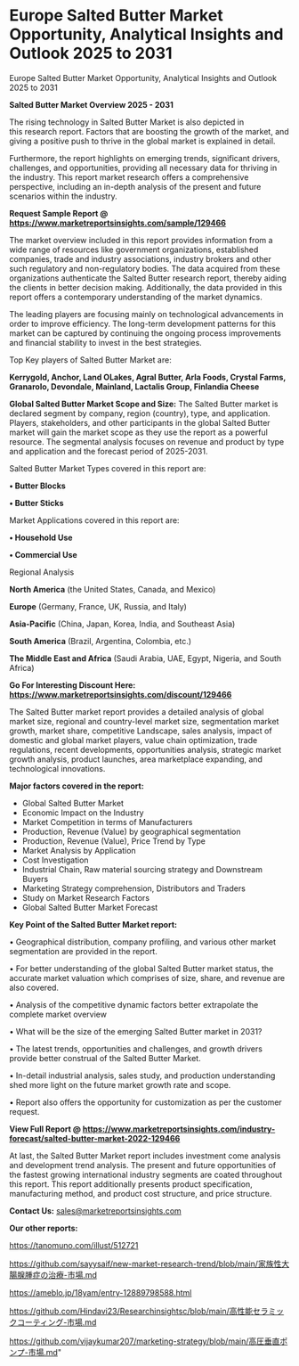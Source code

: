# Europe Salted Butter Market Opportunity, Analytical Insights and Outlook 2025 to 2031
Europe Salted Butter Market Opportunity, Analytical Insights and Outlook 2025 to 2031

<Strong> Salted Butter Market Overview 2025 - 2031</strong>

The rising technology in Salted Butter Market is also depicted in this research report. Factors that are boosting the growth of the market, and giving a positive push to thrive in the global market is explained in detail.

Furthermore, the report highlights on emerging trends, significant drivers, challenges, and opportunities, providing all necessary data for thriving in the industry. This report market research offers a comprehensive perspective, including an in-depth analysis of the present and future scenarios within the industry.

<strong>Request Sample Report @ <a href=https://www.marketreportsinsights.com/sample/129466>https://www.marketreportsinsights.com/sample/129466</a></strong>

The market overview included in this report provides information from a wide range of resources like government organizations, established companies, trade and industry associations, industry brokers and other such regulatory and non-regulatory bodies. The data acquired from these organizations authenticate the Salted Butter research report, thereby aiding the clients in better decision making. Additionally, the data provided in this report offers a contemporary understanding of the market dynamics.

The leading players are focusing mainly on technological advancements in order to improve efficiency. The long-term development patterns for this market can be captured by continuing the ongoing process improvements and financial stability to invest in the best strategies.

Top Key players of Salted Butter Market are:

<strong>Kerrygold, Anchor, Land OLakes, Agral Butter, Arla Foods, Crystal Farms, Granarolo, Devondale, Mainland, Lactalis Group, Finlandia Cheese</strong>

<strong><b>Global Salted Butter Market Scope and Size:</b></strong>
The Salted Butter market is declared segment by company, region (country), type, and application. Players, stakeholders, and other participants in the global Salted Butter market will gain the market scope as they use the report as a powerful resource. The segmental analysis focuses on revenue and product by type and application and the forecast period of 2025-2031.

Salted Butter Market Types covered in this report are:

<strong>• Butter Blocks

• Butter Sticks</strong>

Market Applications covered in this report are:

<strong>• Household Use

• Commercial Use</strong> 

Regional Analysis

<strong>North America</strong> (the United States, Canada, and Mexico)

<strong>Europe</strong> (Germany, France, UK, Russia, and Italy)

<strong>Asia-Pacific</strong> (China, Japan, Korea, India, and Southeast Asia)

<strong>South America</strong> (Brazil, Argentina, Colombia, etc.)

<strong>The Middle East and Africa</strong> (Saudi Arabia, UAE, Egypt, Nigeria, and South Africa)

<strong>Go For Interesting Discount Here: <a href=https://www.marketreportsinsights.com/discount/129466>https://www.marketreportsinsights.com/discount/129466</a></strong>

The Salted Butter market report provides a detailed analysis of global market size, regional and country-level market size, segmentation market growth, market share, competitive Landscape, sales analysis, impact of domestic and global market players, value chain optimization, trade regulations, recent developments, opportunities analysis, strategic market growth analysis, product launches, area marketplace expanding, and technological innovations.

<strong><b>Major factors covered in the report:</b></strong>
<ul>
  <li>Global Salted Butter Market </li>
  <li>Economic Impact on the Industry</li>
  <li>Market Competition in terms of Manufacturers</li>
  <li>Production, Revenue (Value) by geographical segmentation</li>
  <li>Production, Revenue (Value), Price Trend by Type</li>
  <li>Market Analysis by Application</li>
  <li>Cost Investigation</li>
  <li>Industrial Chain, Raw material sourcing strategy and Downstream Buyers</li>
  <li>Marketing Strategy comprehension, Distributors and Traders</li>
  <li>Study on Market Research Factors</li>
  <li>Global Salted Butter Market Forecast</li>
</ul>

<strong><b>Key Point of the Salted Butter Market report:</b></strong>

• Geographical distribution, company profiling, and various other market segmentation are provided in the report.

• For better understanding of the global Salted Butter market status, the accurate market valuation which comprises of size, share, and revenue are also covered.

• Analysis of the competitive dynamic factors better extrapolate the complete market overview

• What will be the size of the emerging Salted Butter market in 2031?

• The latest trends, opportunities and challenges, and growth drivers provide better construal of the Salted Butter Market.

• In-detail industrial analysis, sales study, and production understanding shed more light on the future market growth rate and scope.

• Report also offers the opportunity for customization as per the customer request.

<strong><b>View Full Report @ <a href=https://www.marketreportsinsights.com/industry-forecast/salted-butter-market-2022-129466>https://www.marketreportsinsights.com/industry-forecast/salted-butter-market-2022-129466</a></b></strong>


At last, the Salted Butter Market report includes investment come analysis and development trend analysis. The present and future opportunities of the fastest growing international industry segments are coated throughout this report. This report additionally presents product specification, manufacturing method, and product cost structure, and price structure.

<strong>Contact Us:</strong>
sales@marketreportsinsights.com

<strong>Our other reports:</strong>

<a href=https://tanomuno.com/illust/512721>https://tanomuno.com/illust/512721</a>

<a href=https://github.com/sayysaif/new-market-research-trend/blob/main/家族性大腸腺腫症の治療-市場.md>https://github.com/sayysaif/new-market-research-trend/blob/main/家族性大腸腺腫症の治療-市場.md</a>

<a href=https://ameblo.jp/18yam/entry-12889798588.html>https://ameblo.jp/18yam/entry-12889798588.html</a>

<a href=https://github.com/Hindavi23/Researchinsightsc/blob/main/高性能セラミックコーティング-市場.md>https://github.com/Hindavi23/Researchinsightsc/blob/main/高性能セラミックコーティング-市場.md</a>

<a href=https://github.com/vijaykumar207/marketing-strategy/blob/main/高圧垂直ポンプ-市場.md>https://github.com/vijaykumar207/marketing-strategy/blob/main/高圧垂直ポンプ-市場.md</a>"
